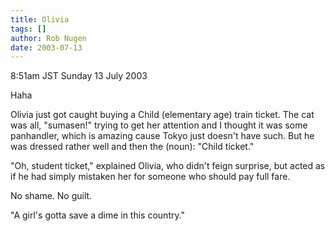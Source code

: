 ```yaml
---
title: Olivia
tags: []
author: Rob Nugen
date: 2003-07-13
---
```


<p class=date>8:51am JST Sunday 13 July 2003</p>

<p>Haha</p>

<p>Olivia just got caught buying a Child (elementary age) train
ticket.  The cat was all, "sumasen!" trying to get her attention and I
thought it was some panhandler, which is amazing cause Tokyo just
doesn't have such.   But he was dressed rather well and then the
(noun): "Child ticket."</p>

<p>"Oh, student ticket," explained Olivia, who didn't feign surprise,
but acted as if he had simply mistaken her for someone who should pay
full fare.</p>

<p>No shame.  No guilt.</p>

<p>"A girl's gotta save a dime in this country."</p>
